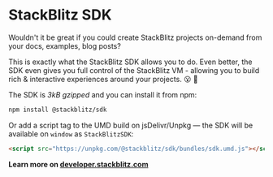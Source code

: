 # StackBlitz SDK

Wouldn't it be great if you could create StackBlitz projects on-demand from your docs, examples, blog posts?

This is exactly what the StackBlitz SDK allows you to do. Even better, the SDK even gives you full control of the StackBlitz VM - allowing you to build rich & interactive experiences around your projects. 😮 🙌

The SDK is *3kB gzipped* and you can install it from npm:

```sh
npm install @stackblitz/sdk
```

Or add a script tag to the UMD build on jsDelivr/Unpkg — the SDK will be available on `window` as `StackBlitzSDK`:

```html
<script src="https://unpkg.com/@stackblitz/sdk/bundles/sdk.umd.js"></script>
```

**Learn more on [developer.stackblitz.com](https://developer.stackblitz.com/platform/api/javascript-sdk)**
